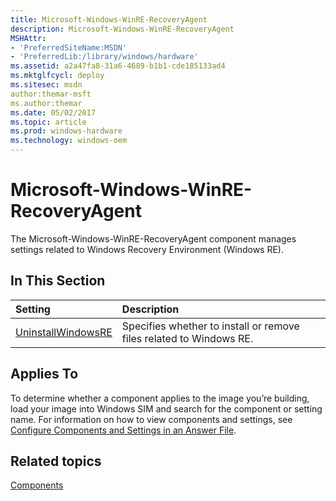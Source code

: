 ```yaml
---
title: Microsoft-Windows-WinRE-RecoveryAgent
description: Microsoft-Windows-WinRE-RecoveryAgent
MSHAttr:
- 'PreferredSiteName:MSDN'
- 'PreferredLib:/library/windows/hardware'
ms.assetid: a2a47fa8-31a6-4689-b1b1-cde185133ad4
ms.mktglfcycl: deploy
ms.sitesec: msdn
author:themar-msft
ms.author:themar
ms.date: 05/02/2017
ms.topic: article
ms.prod: windows-hardware
ms.technology: windows-oem
---
```

# Microsoft-Windows-WinRE-RecoveryAgent

The Microsoft-Windows-WinRE-RecoveryAgent component manages settings related to Windows Recovery Environment (Windows RE).

## In This Section

| Setting                 | Description                                                                           |
|:------------------------|:--------------------------------------------------------------------------------------|
| [UninstallWindowsRE](microsoft-windows-winre-recoveryagent-uninstallwindowsre.md) | Specifies whether to install or remove files related to Windows RE. |

## Applies To

To determine whether a component applies to the image you’re building, load your image into Windows SIM and search for the component or setting name. For information on how to view components and settings, see [Configure Components and Settings in an Answer File](https://docs.microsoft.com/en-us/windows-hardware/customize/desktop/wsim/configure-components-and-settings-in-an-answer-file).

## Related topics

[Components](components-b-unattend.md)
